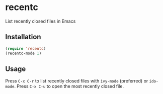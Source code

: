# recentc
List recently closed files in Emacs

## Installation

```lisp
(require 'recentc)
(recentc-mode 1)
```

## Usage

Press `C-x C-r` to list recently closed files with `ivy-mode`
(preferred) or `ido-mode`. Press `C-x C-u` to open the most recently
closed file.
